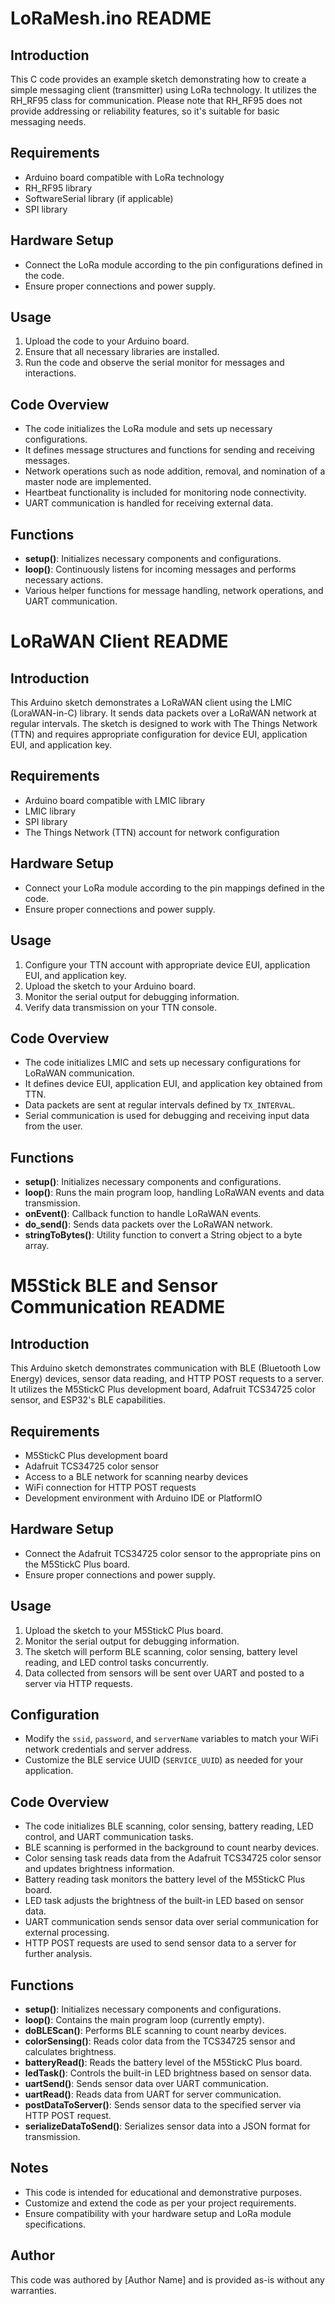 # LoRaMesh.ino README

## Introduction
This C code provides an example sketch demonstrating how to create a simple messaging client (transmitter) using LoRa technology. It utilizes the RH_RF95 class for communication. Please note that RH_RF95 does not provide addressing or reliability features, so it's suitable for basic messaging needs.

## Requirements
- Arduino board compatible with LoRa technology
- RH_RF95 library
- SoftwareSerial library (if applicable)
- SPI library

## Hardware Setup
- Connect the LoRa module according to the pin configurations defined in the code.
- Ensure proper connections and power supply.

## Usage
1. Upload the code to your Arduino board.
2. Ensure that all necessary libraries are installed.
3. Run the code and observe the serial monitor for messages and interactions.

## Code Overview
- The code initializes the LoRa module and sets up necessary configurations.
- It defines message structures and functions for sending and receiving messages.
- Network operations such as node addition, removal, and nomination of a master node are implemented.
- Heartbeat functionality is included for monitoring node connectivity.
- UART communication is handled for receiving external data.

## Functions
- **setup()**: Initializes necessary components and configurations.
- **loop()**: Continuously listens for incoming messages and performs necessary actions.
- Various helper functions for message handling, network operations, and UART communication.

# LoRaWAN Client README

## Introduction
This Arduino sketch demonstrates a LoRaWAN client using the LMIC (LoraWAN-in-C) library. It sends data packets over a LoRaWAN network at regular intervals. The sketch is designed to work with The Things Network (TTN) and requires appropriate configuration for device EUI, application EUI, and application key.

## Requirements
- Arduino board compatible with LMIC library
- LMIC library
- SPI library
- The Things Network (TTN) account for network configuration

## Hardware Setup
- Connect your LoRa module according to the pin mappings defined in the code.
- Ensure proper connections and power supply.

## Usage
1. Configure your TTN account with appropriate device EUI, application EUI, and application key.
2. Upload the sketch to your Arduino board.
3. Monitor the serial output for debugging information.
4. Verify data transmission on your TTN console.

## Code Overview
- The code initializes LMIC and sets up necessary configurations for LoRaWAN communication.
- It defines device EUI, application EUI, and application key obtained from TTN.
- Data packets are sent at regular intervals defined by `TX_INTERVAL`.
- Serial communication is used for debugging and receiving input data from the user.

## Functions
- **setup()**: Initializes necessary components and configurations.
- **loop()**: Runs the main program loop, handling LoRaWAN events and data transmission.
- **onEvent()**: Callback function to handle LoRaWAN events.
- **do_send()**: Sends data packets over the LoRaWAN network.
- **stringToBytes()**: Utility function to convert a String object to a byte array.

# M5Stick BLE and Sensor Communication README

## Introduction
This Arduino sketch demonstrates communication with BLE (Bluetooth Low Energy) devices, sensor data reading, and HTTP POST requests to a server. It utilizes the M5StickC Plus development board, Adafruit TCS34725 color sensor, and ESP32's BLE capabilities.

## Requirements
- M5StickC Plus development board
- Adafruit TCS34725 color sensor
- Access to a BLE network for scanning nearby devices
- WiFi connection for HTTP POST requests
- Development environment with Arduino IDE or PlatformIO

## Hardware Setup
- Connect the Adafruit TCS34725 color sensor to the appropriate pins on the M5StickC Plus board.
- Ensure proper connections and power supply.

## Usage
1. Upload the sketch to your M5StickC Plus board.
2. Monitor the serial output for debugging information.
3. The sketch will perform BLE scanning, color sensing, battery level reading, and LED control tasks concurrently.
4. Data collected from sensors will be sent over UART and posted to a server via HTTP requests.

## Configuration
- Modify the `ssid`, `password`, and `serverName` variables to match your WiFi network credentials and server address.
- Customize the BLE service UUID (`SERVICE_UUID`) as needed for your application.

## Code Overview
- The code initializes BLE scanning, color sensing, battery reading, LED control, and UART communication tasks.
- BLE scanning is performed in the background to count nearby devices.
- Color sensing task reads data from the Adafruit TCS34725 color sensor and updates brightness information.
- Battery reading task monitors the battery level of the M5StickC Plus board.
- LED task adjusts the brightness of the built-in LED based on sensor data.
- UART communication sends sensor data over serial communication for external processing.
- HTTP POST requests are used to send sensor data to a server for further analysis.

## Functions
- **setup()**: Initializes necessary components and configurations.
- **loop()**: Contains the main program loop (currently empty).
- **doBLEScan()**: Performs BLE scanning to count nearby devices.
- **colorSensing()**: Reads color data from the TCS34725 sensor and calculates brightness.
- **batteryRead()**: Reads the battery level of the M5StickC Plus board.
- **ledTask()**: Controls the built-in LED brightness based on sensor data.
- **uartSend()**: Sends sensor data over UART communication.
- **uartRead()**: Reads data from UART for server communication.
- **postDataToServer()**: Sends sensor data to the specified server via HTTP POST request.
- **serializeDataToSend()**: Serializes sensor data into a JSON format for transmission.

## Notes
- This code is intended for educational and demonstrative purposes.
- Customize and extend the code as per your project requirements.
- Ensure compatibility with your hardware setup and LoRa module specifications.

## Author
This code was authored by [Author Name] and is provided as-is without any warranties.